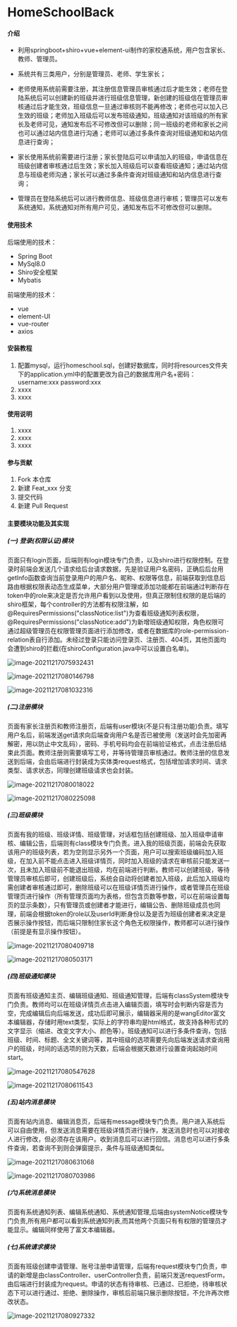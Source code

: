 # HomeSchoolBack

#### 介绍
- 利用springboot+shiro+vue+element-ui制作的家校通系统，用户包含家长、教师、管理员。

- 系统共有三类用户，分别是管理员、老师、学生家长；

- 老师使用系统前需要注册，其注册信息管理员审核通过后才能生效；老师在登陆系统后可以创建新的班级并进行班级信息管理，新创建的班级信在管理员审核通过后才能生效，班级信息一旦通过审核则不能再修改；老师也可以加入已生效的班级；老师加入班级后可以发布班级通知，班级通知对该班级的所有家长及老师可见，通知发布后不可修改但可以删除；同一班级的老师和家长之间也可以通过站内信息进行沟通；老师可以通过多条件查询对班级通知和站内信息进行查询；

- 家长使用系统前需要进行注册；家长登陆后可以申请加入的班级，申请信息在班级创建者审核通过后生效；家长加入班级后可以查看班级通知；通过站内信息与班级老师沟通；家长可以通过多条件查询对班级通知和站内信息进行查询；

- 管理员在登陆系统后可以进行教师信息、班级信息进行审核；管理员可以发布系统通知，系统通知对所有用户可见，通知发布后不可修改但可以删除。

#### 使用技术
后端使用的技术：

- Spring Boot
- MySql8.0
- Shiro安全框架
- Mybatis

前端使用的技术：

- vue
- element-UI
- vue-router
- axios


#### 安装教程

1.  配置mysql，运行homeschool.sql，创建好数据库，同时将resources文件夹下的application.yml中的配置更改为自己的数据库用户名+密码：username:xxx   password:xxx
2.  xxxx
3.  xxxx

#### 使用说明

1.  xxxx
2.  xxxx
3.  xxxx

#### 参与贡献

1.  Fork 本仓库
2.  新建 Feat_xxx 分支
3.  提交代码
4.  新建 Pull Request



#### 主要模块功能及其实现

##### (一) 登录(权限认证)模块

页面只有login页面，后端则有login模块专门负责，以及shiro进行权限控制。在登录时前端会发送几个请求给后台请求数据，先是验证用户名密码，正确后后台用getInfo函数查询当前登录用户的用户名、昵称、权限等信息，前端获取到信息后路由根据权限表动态生成菜单，大部分用户管理或添加功能都在前端通过判断存在token中的role来决定是否允许用户看到以及使用，但真正限制住权限的是后端的shiro框架，每个controller的方法都有权限注解，如@RequiresPermissions("classNotice:list")为查看班级通知列表权限，@RequiresPermissions("classNotice:add")为新增班级通知权限，角色权限可通过超级管理员在权限管理页面进行添加修改，或者在数据库的role-permission-relation表自行添加。未经过登录只能访问登录页、注册页、404页，其他页面均会遭到shiro的拦截(在shiroConfiguration.java中可以设置白名单)。

![image-20211217075932431](https://s2.loli.net/2021/12/17/eGqLrUzAnVXts7u.png)

![image-20211217080146798](https://s2.loli.net/2021/12/17/mvpTeJiXWS9FucP.png)

![image-20211217081032316](https://s2.loli.net/2021/12/17/BWdckN8fQVEs4G9.png)

##### (二)注册模块

页面有家长注册页和教师注册页，后端有user模块(不是只有注册功能)负责。填写用户名后，前端发送get请求向后端查询用户名是否已被使用（发送时会先加密再解密，用以防止中文乱码），密码、手机号码均会在前端验证格式，点击注册后结束此页面。教师注册则需要填写工号，并等待管理员审核通过。教师注册的信息发送到后端，会由后端进行封装成为实体类request格式，包括增加请求时间、请求类型、请求状态，同理创建班级请求也会封装。

![image-20211217080018022](https://s2.loli.net/2021/12/17/4iZ1JAodaOXMnlg.png)

![image-20211217080225098](https://s2.loli.net/2021/12/17/GLDbWsiIJBHOQqA.png)

##### (三)班级模块

页面有我的班级、班级详情、班级管理，对话框包括创建班级、加入班级申请审核、编辑公告，后端则有class模块专门负责。进入我的班级页面，前端会先获取该用户的班级列表，若为空则显示另外一个页面，用户可以搜索班级编码加入班级，在加入前不能点击进入班级详情页，同时加入班级的请求在审核前只能发送一次，且未加入班级前不能退出班级，均在前端进行判断。教师可以创建班级，等待管理员审核后即可，创建班级后，系统会自动将创建者加入班级，此后加入班级均需创建者审核通过即可，删除班级可以在班级详情页进行操作，或者管理员在班级管理页进行操作（所有管理页面均为表格，但包含页数等参数，可以在前端设置每页的显示条数），只有管理员或创建者才能进行，编辑公告、删除班级成员也同理，前端会根据token的role以及userId判断身份以及是否为班级创建者来决定是否展示操作按钮，而后端只限制住家长这个角色无权限操作，教师都可以进行操作（前提是有显示操作按钮）。

![image-20211217080409718](https://s2.loli.net/2021/12/17/4ZjkEtb1XdTJrsI.png)

![image-20211217080503171](https://s2.loli.net/2021/12/17/WaegFKMqBi32G9h.png)

##### (四)班级通知模块

页面有班级通知主页、编辑班级通知、班级通知管理，后端有classSystem模块专门负责。教师均可以在班级详情页点击进入编辑页面，填写时会判断内容是否为空，完成编辑后向后端发送，成功后即可展示，编辑器采用的是wangEditor富文本编辑器，存储时用text类型，实际上的字符串均是html格式，故支持各种形式的文字显示（缩进、改变文字大小、颜色等）。班级通知可以进行多条件查询，包括班级、时间、标题、全文关键词等，其中班级的选项需要先向后端发送请求查询用户的班级，时间的话选项的则为天数，后端会根据天数进行设置查询起始时间start。

![image-20211217080547628](C:\Users\19213\AppData\Roaming\Typora\typora-user-images\image-20211217080547628.png)

![image-20211217080611543](https://s2.loli.net/2021/12/17/wVgjIideYy5F3QX.png)

##### (五)站内消息模块

页面有站内消息、编辑消息页，后端有message模块专门负责。用户进入系统后可以自由使用，但发送消息需要在班级详情页进行操作，发送消息时也可以对接收人进行修改，但必须存在该用户。收到消息后可以进行回信。消息也可以进行多条件查询，若查询不到则会弹窗提示，条件与班级通知类似。

![image-20211217080631068](https://s2.loli.net/2021/12/17/fLXMPBVYnZJ5qho.png)

![image-20211217080703986](https://s2.loli.net/2021/12/17/vSCecXxhdyHTiVB.png)

##### (六)系统消息模块

页面有系统通知列表、编辑系统通知、系统通知管理,后端由systemNotice模块专门负责,所有用户都可以看到系统通知列表,而其他两个页面只有有权限的管理员才能显示。编辑同样使用了富文本编辑器。

##### (七)系统请求模块

页面有班级创建申请管理、账号注册申请管理，后端有request模块专门负责，申请的新增是由classController、userController负责，前端只发送requestForm，由后端进行封装成为request。申请的状态有待审核、已通过、已拒绝，待审核状态下可以进行通过、拒绝、删除操作，审核后前端只展示删除按钮，不允许再次修改状态。

![image-20211217080927332](https://s2.loli.net/2021/12/17/qwdTfu68njbXgkp.png)

